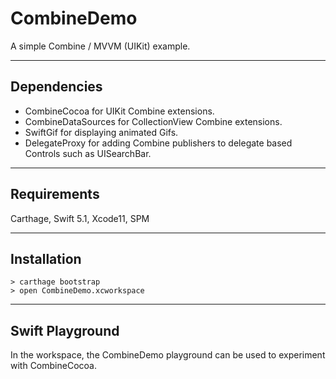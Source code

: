 # CombineDemo
A simple Combine / MVVM (UIKit) example.

---

## Dependencies
- CombineCocoa for UIKit Combine extensions.
- CombineDataSources for CollectionView Combine extensions.
- SwiftGif for displaying animated Gifs.
- DelegateProxy for adding Combine publishers to delegate based Controls such as UISearchBar.

---

## Requirements
Carthage, Swift 5.1, Xcode11, SPM

---

## Installation
```
> carthage bootstrap
> open CombineDemo.xcworkspace
```

---

## Swift Playground

In the workspace, the CombineDemo playground can be used to experiment with CombineCocoa.